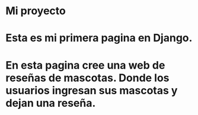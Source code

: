 # Mi proyecto

# Esta es mi primera pagina en Django.

# En esta pagina cree una web de reseñas de mascotas. Donde los usuarios ingresan sus mascotas y dejan una reseña.
